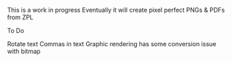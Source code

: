 This is a work in progress 
Eventually it will create pixel perfect PNGs & PDFs from ZPL 

To Do 

Rotate text 
Commas in text 
Graphic rendering has some conversion issue with bitmap
